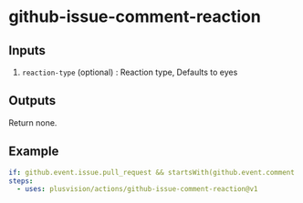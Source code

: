 # github-issue-comment-reaction

## Inputs

1. `reaction-type` (optional) : Reaction type, Defaults to eyes

## Outputs

Return none.

## Example

```yaml
if: github.event.issue.pull_request && startsWith(github.event.comment.body, 'keyword')
steps:
  - uses: plusvision/actions/github-issue-comment-reaction@v1
```
